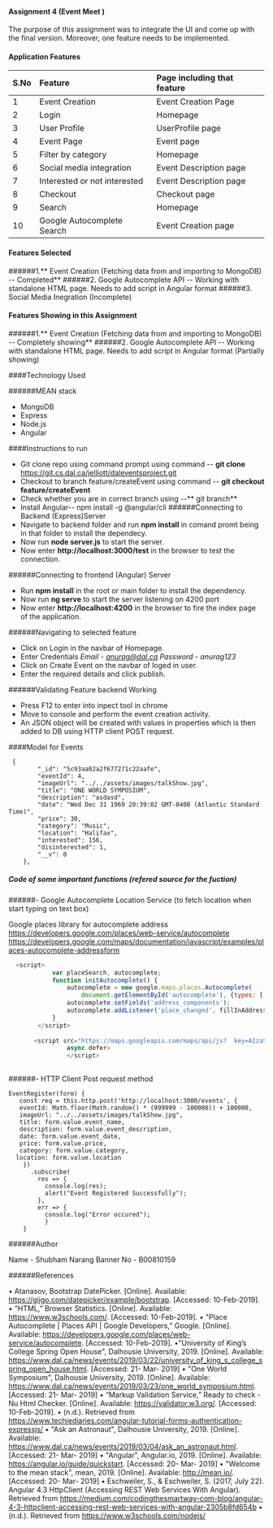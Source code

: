 #### Assignment 4 (Event Meet )

The purpose of this assignment was to integrate the UI and come up with the final version. Moreover, one feature needs to be implemented.

#### Application Features


|  S.No |Feature  | Page including that feature |
| :------------ | :------------ | :------------ |
|  1 | Event Creation  |  Event Creation Page |
|  2 |   Login|Homepage  |
| 3  |  User Profile |  UserProfile page |
| 4  |  Event Page |  Event page |
| 5 |  Filter by category|  Homepage |
| 6 |  Social media integration|  Event Description page |
| 7 |  Interested or not interested|   Event Description page  |
| 8 |  Checkout|   Checkout page  |
| 9 |  Search|   Homepage  |
| 10 | Google Autocomplete Search |   Event Creation page  |


#### Features Selected

######1.** Event Creation (Fetching data from and importing to MongoDB)  -- Completed**
######2. Google Autocomplete API -- Working with standalone HTML page. Needs to add script in Angular format
######3. Social Media Inegration (Incomplete)

#### Features Showing in this Assignment

######1.** Event Creation (Fetching data from and importing to MongoDB)  -- Completely showing**
######2. Google Autocomplete API -- Working with standalone HTML page. Needs to add script in Angular format (Partially showing)






####Technology Used

######MEAN stack
-  MongoDB
-  Express
-  Node.js
-  Angular


####Instructions to run

-  Git clone repo using command prompt using command -- **git clone** https://git.cs.dal.ca/jelliott/daleventsproject.git
- Checkout to branch feature/createEvent using command -- **git  checkout** **feature/createEvent**
- Check whether you are in correct branch using  --** git branch**
- Install Angular--  npm install -g @angular/cli
######Connecting to Backend (Express)Server
- Navigate to backend folder and run **npm install** in comand promt being in that folder to install the dependecy.
- Now run **node server.js** to start the server.
- Now enter **http://localhost:3000/test** in the browser to test the connection.


######Connecting to frontend (Angular) Server
- Run **npm install** in the root or main folder to install the dependency.
- Now run **ng serve** to start the server listening on 4200 port
- Now enter **http://localhost:4200** in the browser to fire the index page of the application.

######Navigating to selected feature

- Click on Login in the navbar of Homepage.
- Enter Credentials
*Email - anurag@dal.ca
Password - anurag123*
- Click on Create Event on the navbar of loged in user.
- Enter the required details and click publish.

######Validating Feature backend Working

- Press F12 to enter into inpect tool in chrome
- Move to console and perform the event creation activity.
- An JSON object will be created with values in properties which is then added to DB using HTTP client POST request.

####Model for Events


     {
            "_id": "5c93aa02a2f677271c22aafe",
            "eventId": 4,
            "imageUrl": "../../assets/images/talkShow.jpg",
            "title": "ONE WORLD SYMPOSIUM",
            "description": "asdasd",
            "date": "Wed Dec 31 1969 20:39:02 GMT-0400 (Atlantic Standard Time)",
            "price": 30,
            "category": "Music",
            "location": "Halifax",
            "interested": 156,
            "disinterested": 1,
            "__v": 0
        },

##### Code of some important functions (refered source for the fuction)


######- Google Autocomplete Location Service (to fetch location when start typing on text box)

Google places library for autocomplete address  https://developers.google.com/places/web-service/autocomplete 
https://developers.google.com/maps/documentation/javascript/examples/places-autocomplete-addressform

```javascript
  <script>
            var placeSearch, autocomplete;
            function initAutocomplete() {
                autocomplete = new google.maps.places.Autocomplete(
                    document.getElementById('autocomplete'), {types: ['geocode']});
                autocomplete.setFields('address_components');
                autocomplete.addListener('place_changed', fillInAddress);
            }
        </script>
		
       <script src="https://maps.googleapis.com/maps/api/js?  key=AIzaSyBNdiyMN5FyK1S7ANcS7Ae39r5CIJcfX3Q&libraries=places&callback=initAutocomplete"
                async defer>
				</script>
        
```

######- HTTP Client Post request method



    EventRegister(form) {
	   const req = this.http.post('http://localhost:3000/events', {
       eventId: Math.floor(Math.random() * (999999 - 100000)) + 100000,
       imageUrl: "../../assets/images/talkShow.jpg",
       title: form.value.event_name,
       description: form.value.event_description,
       date: form.value.event_date,
       price: form.value.price,
       category: form.value.category,
      location: form.value.location
        })
          .subscribe(
            res => {
              console.log(res);
              alert("Event Registered Successfully");
            },
            err => {
              console.log("Error occured");
              }
        }
         

######Author

Name - Shubham Narang
Banner No - B00810159

######References

•	Atanasov, Bootstrap DatePicker. [Online]. Available: https://gijgo.com/datepicker/example/bootstrap. [Accessed: 10-Feb-2019].
•	“HTML,” Browser Statistics. [Online]. Available: https://www.w3schools.com/. [Accessed: 10-Feb-2019].
•	"Place Autocomplete  |  Places API  |  Google Developers,” Google. [Online]. Available: https://developers.google.com/places/web-service/autocomplete. [Accessed: 10-Feb-2019].
•"University of King’s College Spring Open House", Dalhousie University, 2019. [Online]. Available: https://www.dal.ca/news/events/2019/03/22/university_of_king_s_college_spring_open_house.html. [Accessed: 21- Mar- 2019]
•	"One World Symposium", Dalhousie University, 2019. [Online]. Available: https://www.dal.ca/news/events/2019/03/23/one_world_symposium.html. [Accessed: 21- Mar- 2019]
•	“Markup Validation Service,” Ready to check - Nu Html Checker. [Online]. Available: https://validator.w3.org/. [Accessed: 10-Feb-2019].
•	(n.d.). Retrieved from https://www.techiediaries.com/angular-tutorial-forms-authentication-expressjs/
•	"Ask an Astronaut", Dalhousie University, 2019. [Online]. Available: https://www.dal.ca/news/events/2019/03/04/ask_an_astronaut.html. [Accessed: 21- Mar- 2019]
•	"Angular", Angular.io, 2019. [Online]. Available: https://angular.io/guide/quickstart. [Accessed: 20- Mar- 2019]
•	"Welcome to the mean stack", mean, 2019. [Online]. Available: http://mean.io/. [Accessed: 20- Mar- 2019]
•	Eschweiler, S., & Eschweiler, S. (2017, July 22). Angular 4.3 HttpClient (Accessing REST Web Services With Angular). Retrieved from https://medium.com/codingthesmartway-com-blog/angular-4-3-httpclient-accessing-rest-web-services-with-angular-2305b8fd654b
•	(n.d.). Retrieved from https://www.w3schools.com/nodejs/





